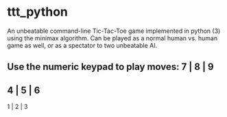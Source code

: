 # ttt_python
An unbeatable command-line Tic-Tac-Toe game implemented in python (3) using the minimax algorithm.
Can be played as a normal human vs. human game as well, or as a spectator to two unbeatable AI. 

Use the numeric keypad to play moves:
 7 | 8 | 9
 ---------
 4 | 5 | 6
 ---------
 1 | 2 | 3